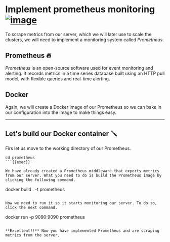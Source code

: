 # Implement prometheus monitoring [![image](https://user-images.githubusercontent.com/49128030/236407404-535f8ce0-0295-4353-b0d2-c490e8d7150f.png)](https://static-00.iconduck.com/assets.00/surveillance-emoji-84x96-2fr11cep.png)


To scrape metrics from our server, which we will later use to scale the clusters, we will need to implement a monitoring system called *Prometheus*. 

## Prometheus 🔥

*Prometheus* is an open-source software used for event monitoring and alerting. It records metrics in a time series database built using an HTTP pull model, with flexible queries and real-time alerting.

## Docker

Again, we will create a Docker image of our Prometheus so we can bake in our configuration into the image to make things easy.

---
## Let's build our Docker container 🪛

Firs let us move to the working directory of our Prometheus.

```
cd prometheus
```{{exec}}

We have already created a Prometheus middleware that exports metrics from our server. What you need to do is build the Prometheus image by clicking the following command.

```
docker build . -t prometheus
```{{exec}}

Now we need to run it so it starts monitoring our server. To do so, click the next command.

```
docker run -p 9090:9090 prometheus
```{{exec}}

**Excellent!!** Now you have implemented Prometheus and are scraping metrics from the server.
